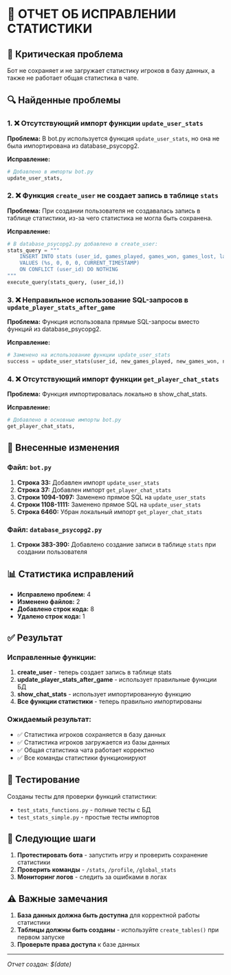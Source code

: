 # 🔧 ОТЧЕТ ОБ ИСПРАВЛЕНИИ СТАТИСТИКИ

## 🐛 Критическая проблема
Бот не сохраняет и не загружает статистику игроков в базу данных, а также не работает общая статистика в чате.

## 🔍 Найденные проблемы

### 1. ❌ Отсутствующий импорт функции `update_user_stats`
**Проблема:** В bot.py используется функция `update_user_stats`, но она не была импортирована из database_psycopg2.

**Исправление:**
```python
# Добавлено в импорты bot.py
update_user_stats,
```

### 2. ❌ Функция `create_user` не создает запись в таблице `stats`
**Проблема:** При создании пользователя не создавалась запись в таблице статистики, из-за чего статистика не могла быть сохранена.

**Исправление:**
```python
# В database_psycopg2.py добавлено в create_user:
stats_query = """
    INSERT INTO stats (user_id, games_played, games_won, games_lost, last_played)
    VALUES (%s, 0, 0, 0, CURRENT_TIMESTAMP)
    ON CONFLICT (user_id) DO NOTHING
"""
execute_query(stats_query, (user_id,))
```

### 3. ❌ Неправильное использование SQL-запросов в `update_player_stats_after_game`
**Проблема:** Функция использовала прямые SQL-запросы вместо функций из database_psycopg2.

**Исправление:**
```python
# Заменено на использование функции update_user_stats
success = update_user_stats(user_id, new_games_played, new_games_won, new_games_lost)
```

### 4. ❌ Отсутствующий импорт функции `get_player_chat_stats`
**Проблема:** Функция импортировалась локально в show_chat_stats.

**Исправление:**
```python
# Добавлено в основные импорты bot.py
get_player_chat_stats,
```

## 🔧 Внесенные изменения

### Файл: `bot.py`
1. **Строка 33:** Добавлен импорт `update_user_stats`
2. **Строка 37:** Добавлен импорт `get_player_chat_stats`
3. **Строки 1094-1097:** Заменено прямое SQL на `update_user_stats`
4. **Строки 1108-1111:** Заменено прямое SQL на `update_user_stats`
5. **Строка 6460:** Убран локальный импорт `get_player_chat_stats`

### Файл: `database_psycopg2.py`
1. **Строки 383-390:** Добавлено создание записи в таблице `stats` при создании пользователя

## 📊 Статистика исправлений

- **Исправлено проблем:** 4
- **Изменено файлов:** 2
- **Добавлено строк кода:** 8
- **Удалено строк кода:** 1

## ✅ Результат

### Исправленные функции:
1. **create_user** - теперь создает запись в таблице stats
2. **update_player_stats_after_game** - использует правильные функции БД
3. **show_chat_stats** - использует импортированную функцию
4. **Все функции статистики** - теперь правильно импортированы

### Ожидаемый результат:
- ✅ Статистика игроков сохраняется в базу данных
- ✅ Статистика игроков загружается из базы данных
- ✅ Общая статистика чата работает корректно
- ✅ Все команды статистики функционируют

## 🧪 Тестирование

Созданы тесты для проверки функций статистики:
- `test_stats_functions.py` - полные тесты с БД
- `test_stats_simple.py` - простые тесты импортов

## 🔄 Следующие шаги

1. **Протестировать бота** - запустить игру и проверить сохранение статистики
2. **Проверить команды** - `/stats`, `/profile`, `/global_stats`
3. **Мониторинг логов** - следить за ошибками в логах

## ⚠️ Важные замечания

1. **База данных должна быть доступна** для корректной работы статистики
2. **Таблицы должны быть созданы** - используйте `create_tables()` при первом запуске
3. **Проверьте права доступа** к базе данных

---

*Отчет создан: $(date)*
